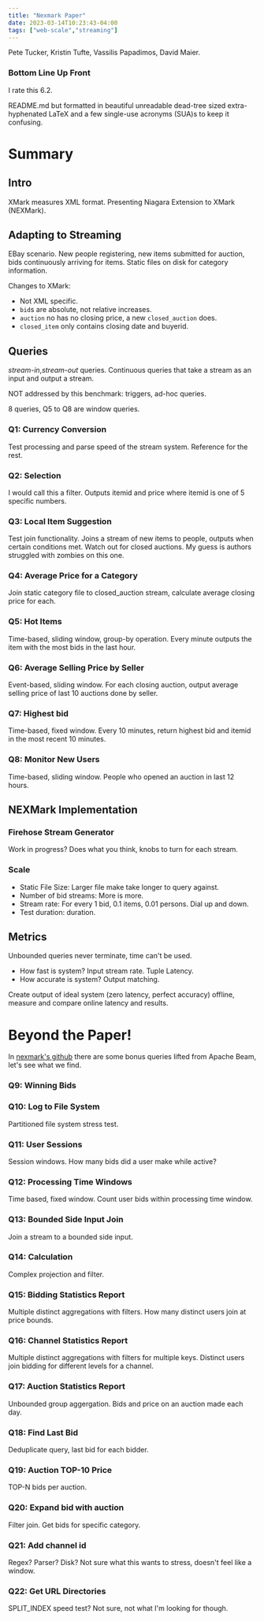 ```yaml
---
title: "Nexmark Paper"
date: 2023-03-14T10:23:43-04:00
tags: ["web-scale","streaming"]
---
```


Pete Tucker, Kristin Tufte, Vassilis Papadimos, David Maier.

### Bottom Line Up Front

I rate this 6.2.

README.md but formatted in beautiful unreadable dead-tree sized extra-hyphenated LaTeX and a few single-use acronyms (SUA)s to keep it confusing.

# Summary

## Intro

XMark measures XML format. Presenting Niagara Extension to XMark (NEXMark).

## Adapting to Streaming

EBay scenario. New people registering, new items submitted for auction, bids continuously arriving for items. Static files on disk for category information. 

Changes to XMark:
- Not XML specific.
- `bid`s are absolute, not relative increases.
- `auction` no has no closing price, a new `closed_auction` does.
- `closed_item` only contains closing date and buyerid.

## Queries

*stream-in*,*stream-out* queries. Continuous queries that take a stream as an input and output a stream. 

NOT addressed by this benchmark: triggers, ad-hoc queries. 

8 queries, Q5 to Q8 are window queries. 

### Q1: Currency Conversion

Test processing and parse speed of the stream system. Reference for the rest. 

### Q2: Selection

I would call this a filter. Outputs itemid and price where itemid is one of 5 specific numbers.

### Q3: Local Item Suggestion

Test join functionality. Joins a stream of new items to people, outputs when certain conditions met. Watch out for closed auctions. My guess is authors struggled with zombies on this one.

### Q4: Average Price for a Category

Join static category file to closed_auction stream, calculate average closing price for each. 

### Q5: Hot Items

Time-based, sliding window, group-by operation.
Every minute outputs the item with the most bids in the last hour. 

### Q6: Average Selling Price by Seller

Event-based, sliding window.
For each closing auction, output average selling price of last 10 auctions done by seller.

### Q7: Highest bid

Time-based, fixed window. 
Every 10 minutes, return highest bid and itemid in the most recent 10 minutes.

### Q8: Monitor New Users

Time-based, sliding window. 
People who opened an auction in last 12 hours.

## NEXMark Implementation

### Firehose Stream Generator 

Work in progress? Does what you think, knobs to turn for each stream.  

### Scale 

- Static File Size: Larger file make take longer to query against.
- Number of bid streams: More is more.
- Stream rate: For every 1 bid, 0.1 items, 0.01 persons. Dial up and down.
- Test duration: duration. 

## Metrics

Unbounded queries never terminate, time can't be used. 

- How fast is system? Input stream rate. Tuple Latency.
- How accurate is system? Output matching.

Create output of ideal system (zero latency, perfect accuracy) offline, measure and compare online latency and results.

# Beyond the Paper!

In [nexmark's github](https://github.com/nexmark/nexmark) there are some bonus queries lifted from Apache Beam, let's see what we find.

### Q9: Winning Bids


### Q10: Log to File System

Partitioned file system stress test.

### Q11: User Sessions

Session windows.
How many bids did a user make while active?

### Q12: Processing Time Windows

Time based, fixed window.
Count user bids within processing time window.

### Q13: Bounded Side Input Join

Join a stream to a bounded side input.

### Q14: Calculation

Complex projection and filter.

### Q15: Bidding Statistics Report

Multiple distinct aggregations with filters.
How many distinct users join at price bounds. 

### Q16: Channel Statistics Report

Multiple distinct aggregations with filters for multiple keys. 
Distinct users join bidding for different levels for a channel. 

### Q17: Auction Statistics Report

Unbounded group aggergation. 
Bids and price on an auction made each day.

### Q18: Find Last Bid

Deduplicate query, last bid for each bidder.

### Q19: Auction TOP-10 Price

TOP-N bids per auction.

### Q20: Expand bid with auction

Filter join. Get bids for specific category.

### Q21: Add channel id

Regex? Parser? Disk? Not sure what this wants to stress, doesn't feel like a window. 

### Q22: Get URL Directories

SPLIT_INDEX speed test? Not sure, not what I'm looking for though.  
